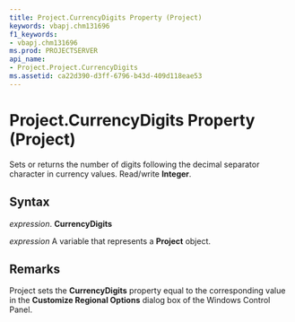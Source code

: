 ```yaml
---
title: Project.CurrencyDigits Property (Project)
keywords: vbapj.chm131696
f1_keywords:
- vbapj.chm131696
ms.prod: PROJECTSERVER
api_name:
- Project.Project.CurrencyDigits
ms.assetid: ca22d390-d3ff-6796-b43d-409d118eae53
---
```



# Project.CurrencyDigits Property (Project)

Sets or returns the number of digits following the decimal separator character in currency values. Read/write  **Integer**.


## Syntax

 _expression_. **CurrencyDigits**

 _expression_ A variable that represents a **Project** object.


## Remarks

Project sets the  **CurrencyDigits** property equal to the corresponding value in the **Customize Regional Options** dialog box of the Windows Control Panel.


